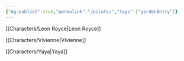 ```yaml
---
{"dg-publish":true,"permalink":"/pilots/","tags":["gardenEntry"]}
---
```





[[Characters/Leon Royce\|Leon Royce]]

[[Characters/Vivienne\|Vivienne]]

[[Characters/Yaya\|Yaya]]
